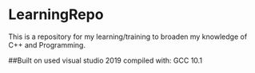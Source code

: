 # LearningRepo


This is a repository for my learning/training to broaden my knowledge of C++ and Programming.

##Built on
used visual studio 2019 
compiled with: GCC 10.1